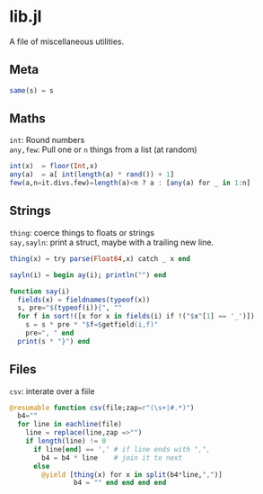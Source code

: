 

# lib.jl


A file of miscellaneous utilities.
## Meta

```julia
same(s) = s        
```

## Maths
`int`: Round numbers   
`any,few`: Pull one or `n` things from a list (at random) 

```julia
int(x)  = floor(Int,x)
any(a)  = a[ int(length(a) * rand()) + 1]
few(a,n=it.divs.few)=length(a)<n ? a : [any(a) for _ in 1:n]
```

## Strings
`thing`: coerce things to floats or strings   
`say,sayln`: print a struct, maybe with a trailing new line.

```julia
thing(x) = try parse(Float64,x) catch _ x end

sayln(i) = begin ay(i); println("") end

function say(i)
  fields(x) = fieldnames(typeof(x))
  s, pre="$(typeof(i)){", ""
  for f in sort!([x for x in fields(i) if !("$x"[1] == '_')])
    s = s * pre * "$f=$getfield(i,f)"
    pre=", " end
  print(s * "}") end
```

## Files
`csv`: interate over a fiile

```julia
@resumable function csv(file;zap=r"(\s+|#.*)")
  b4=""
  for line in eachline(file)
    line = replace(line,zap =>"")
    if length(line) != 0
      if line[end] == ',' # if line ends with ",",
        b4 = b4 * line    # join it to next
      else
        @yield [thing(x) for x in split(b4*line,",")]
                b4 = "" end end end end  
```


